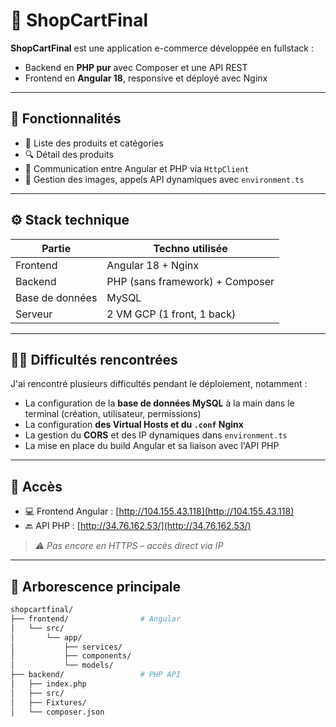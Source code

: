 # 🛒 ShopCartFinal

**ShopCartFinal** est une application e-commerce développée en fullstack :
- Backend en **PHP pur** avec Composer et une API REST
- Frontend en **Angular 18**, responsive et déployé avec Nginx

---

## 🚀 Fonctionnalités

- 🧾 Liste des produits et catégories
- 🔍 Détail des produits
- 📡 Communication entre Angular et PHP via `HttpClient`
- 📁 Gestion des images, appels API dynamiques avec `environment.ts`

---

## ⚙️ Stack technique

| Partie        | Techno utilisée        |
|---------------|------------------------|
| Frontend      | Angular 18 + Nginx     |
| Backend       | PHP (sans framework) + Composer |
| Base de données | MySQL                 |
| Serveur       | 2 VM GCP (1 front, 1 back) |

---

## 😵‍💫 Difficultés rencontrées

J'ai rencontré plusieurs difficultés pendant le déploiement, notamment :
- La configuration de la **base de données MySQL** à la main dans le terminal (création, utilisateur, permissions)
- La configuration **des Virtual Hosts et du `.conf` Nginx**
- La gestion du **CORS** et des IP dynamiques dans `environment.ts`
- La mise en place du build Angular et sa liaison avec l'API PHP

---

## 🔗 Accès

- 💻 Frontend Angular : [http://104.155.43.118](http://104.155.43.118)
- 🔙 API PHP : [http://34.76.162.53/](http://34.76.162.53/)

> *⚠️ Pas encore en HTTPS – accès direct via IP*

---

## 📂 Arborescence principale

```bash
shopcartfinal/
├── frontend/                # Angular
│   └── src/
│       └── app/
│           ├── services/
│           ├── components/
│           └── models/
├── backend/                 # PHP API
│   ├── index.php
│   ├── src/
│   ├── Fixtures/
│   └── composer.json
